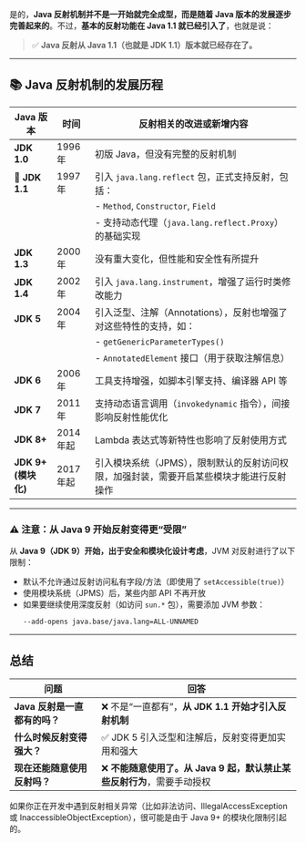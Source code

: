 是的，**Java 反射机制并不是一开始就完全成型，而是随着 Java 版本的发展逐步完善起来的**。不过，**基本的反射功能在 Java 1.1 就已经引入了**，也就是说：

> ✅ **Java 反射从 Java 1.1（也就是 JDK 1.1）版本就已经存在了。**

---

## 📚 Java 反射机制的发展历程

| Java 版本 | 时间       | 反射相关的改进或新增内容 |
|-----------|------------|-----------------------------|
| **JDK 1.0** | 1996 年     | 初版 Java，但没有完整的反射机制 |
| 🔶 **JDK 1.1** | 1997年     | 引入 `java.lang.reflect` 包，正式支持反射，包括：  
|            |            | - `Method`, `Constructor`, `Field`  
|            |            | - 支持动态代理（`java.lang.reflect.Proxy`）的基础实现 |
| **JDK 1.3** | 2000 年     | 没有重大变化，但性能和安全性有所提升 |
| **JDK 1.4** | 2002年     | 引入 `java.lang.instrument`，增强了运行时类修改能力 |
| **JDK 5** | 2004 年     | 引入泛型、注解（Annotations），反射也增强了对这些特性的支持，如：
|         |           | - `getGenericParameterTypes()`  
|         |           | - `AnnotatedElement` 接口（用于获取注解信息） |
| **JDK 6** | 2006 年     | 工具支持增强，如脚本引擎支持、编译器 API 等 |
| **JDK 7** | 2011年     | 支持动态语言调用（`invokedynamic` 指令），间接影响反射性能优化 |
| **JDK 8+** | 2014 年起   | Lambda 表达式等新特性也影响了反射使用方式 |
| **JDK 9+ (模块化)** | 2017 年起 | 引入模块系统（JPMS），限制默认的反射访问权限，加强封装，需要开启某些模块才能进行反射操作 |

---

### ⚠️ 注意：从 Java 9 开始反射变得更“受限”

从 **Java 9（JDK 9）开始，出于安全和模块化设计考虑**，JVM 对反射进行了以下限制：

- 默认不允许通过反射访问私有字段/方法（即使用了 `setAccessible(true)`）
- 使用模块系统（JPMS）后，某些内部 API 不再开放
- 如果要继续使用深度反射（如访问 `sun.*` 包），需要添加 JVM 参数：
  ```bash
  --add-opens java.base/java.lang=ALL-UNNAMED
  ```

---

## 总结

| 问题 | 回答 |
|------|------|
| **Java 反射是一直都有的吗？** | ❌ 不是“一直都有”，**从 JDK 1.1 开始才引入反射机制** |
| **什么时候反射变得强大？** | ✅ JDK 5 引入泛型和注解后，反射变得更加实用和强大 |
| **现在还能随意使用反射吗？** | ❌ **不能随意使用了。从 Java 9 起，默认禁止某些反射行为**，需要手动授权 |

如果你正在开发中遇到反射相关异常（比如非法访问、IllegalAccessException 或 InaccessibleObjectException），很可能是由于 Java 9+ 的模块化限制引起的。
